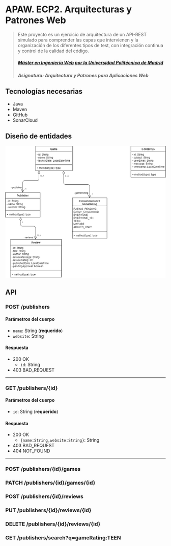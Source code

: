 # APAW. ECP2. Arquitecturas y Patrones Web
> Este proyecto es un ejercicio de arquitectura de un API-REST simulado para comprender las capas que intervienen y la organización de los diferentes tipos de test, con integración continua y control de la calidad del código.
> ##### [Máster en Ingeniería Web por la Universidad Politécnica de Madrid](http://miw.etsisi.upm.es)
> ##### Asignatura: *Arquitectura y Patrones para Aplicaciones Web*

## Tecnologías necesarias
* Java
* Maven
* GitHub
* SonarCloud

## Diseño de entidades
![joel-liriano-entities-class-diagram](./docs/joel-liriano-entities-class-diagram.png)

## API

### POST /publishers
#### Parámetros del cuerpo
- `name`: String (**requerido**)
- `website`: String

#### Respuesta
- 200 OK 
  - `id`: String
- 403 BAD_REQUEST

---

### GET /publishers/{id}
#### Parámetros del cuerpo
- `id`: String (**requerido**)

#### Respuesta
- 200 OK 
  - `{name:String,website:String}`: String
- 403 BAD_REQUEST
- 404 NOT_FOUND

---

### POST /publishers/{id}/games
### PATCH /publishers/{id}/games/{id}
### POST /publishers/{id}/reviews
### PUT /publishers/{id}/reviews/{id}
### DELETE /publishers/{id}/reviews/{id}
### GET /publishers/search?q=gameRating:TEEN